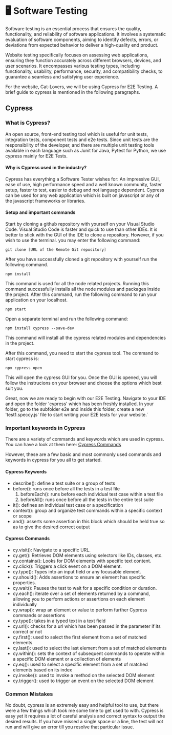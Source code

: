 # 🖥️ Software Testing

Software testing is an essential process that ensures the quality, functionality, and reliability of software applications. It involves a systematic evaluation of software components, aiming to identify defects, errors, or deviations from expected behavior to deliver a high-quality end product.

Website testing specifically focuses on assessing web applications, ensuring they function accurately across different browsers, devices, and user scenarios. It encompasses various testing types, including functionality, usability, performance, security, and compatibility checks, to guarantee a seamless and satisfying user experience.

For the website, Cat-Lovers, we will be using Cypress for E2E Testing. A brief guide to cypress is mentioned in the following paragraphs.

## Cypress
### What is Cypress?

An open source, front-end testing tool which is useful for unit tests, integration tests, component tests and e2e tests. Since unit tests are the responsibility of the developer, and 
there are multiple unit testing tools available in each language such as Junit for Java, Pytest for Python, we use cypress mainly for E2E Tests.

#### Why is Cypress used in the industry?

Cypress has everything a Software Tester wishes for: An impressive GUI, ease of use, high performance speed and a well known community, faster setup, faster to test, easier to debug and not language dependent. Cypress can be used for any web application which is built on javascript or any of the javascript frameworks or libraries. 

#### Setup and important commands

Start by cloning a github repository with yourself on your Visual Studio Code. Visual Studio Code is faster and quick to use than other IDEs. It is better to stick with the GUI of the IDE to clone a repository. However, if you wish to use the terminal. you may enter the following command:
```
git clone [URL of the Remote Git repository]
```

After you have successfully cloned a git repository with yourself run the following command.
```
npm install
```
This command is used for all the node related projects. Running this command successfully installs all the node modules and packages inside the project. After this command, run the following command to run your application on your localhost.

```
npm start
```

Open a separate terminal and run the following command:
```
npm install cypress --save-dev
```

This command will install all the cypress related modules and dependencies in the project. 

After this command, you need to start the cypress tool. The command to start cypress is:
```
npx cypress open
```

This will open the cypress GUI for you. Once the GUI is opened, you will follow the instrucions on your browser and choose the options which best suit you.

Great, now we are ready to begin with our E2E Testing. Navigate to your IDE and open the folder 'cypress' which has been freshly installed. In your folder, go to the subfolder e2e and inside this folder, create a new 'test1.speccy.js' file to start writing your E2E tests for your website.`

### Important keywords in Cypress

There are a variety of commands and keywords which are used in cypress. You can have a look at them here: [Cypress Commands](https://docs.cypress.io/api/table-of-contents)

However, these are a few basic and most commonly used commands and keywords in cypress for you all to get started.

#### Cypress Keywords

* describe(): define a test suite or a group of tests
* before(): runs once before all the tests in a test file
    1. beforeEach(): runs before each individual test case within a test file
    2. beforeAll(): runs once before all the tests in the entire test suite
* it(): defines an individual test case or a specification
* context(): group and organize test commands within a specific context or scope
* and(): asserts some assertion in this block which should be held true so as to give the desired correct output

#### Cypress Commands

* cy.visit(): Navigate to a specific URL.
* cy.get(): Retrieves DOM elements using selectors like IDs, classes, etc.
* cy.contains(): Looks for DOM elements with specific text content.
* cy.click(): Triggers a click event on a DOM element.
* cy.type(): Types into an input field or any focusable element.
* cy.should(): Adds assertions to ensure an element has specific properties.
* cy.wait(): Pauses the test to wait for a specific condition or duration.
* cy.each(): iterate over a set of elements returned by a command, allowing you to perform actions or assertions on each element individually
* cy.wrap(): wrap an element or value to perform further Cypress commands or assertions
* cy.type(): takes in a typed text in a text field
* cy.url(): checks for a url which has been passed in the parameter if its correct or not
* cy.first(): used to select the first element from a set of matched elements
* cy.last(): used to select the last element from a set of matched elememts
* cy.within(): sets the context of subsequent commands to operate within a specific DOM element or a collection of elements
* cy.eq(): used to select a specific element from a set of matched elements based on its index
* cy.invoke(): used to invoke a method on the selected DOM element
* cy.trigger(): used to trigger an event on the selected DOM element

### Common Mistakes
No doubt, cypress is an extremely easy and helpful tool to use, but there were a few things which took me some time to get used to with. Cypress is easy yet it requires a lot of careful analysis and correct syntax to output the desired results. If you have missed a single space or a line, the test will not run and will give an error till you resolve that particular issue. 
